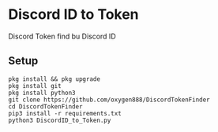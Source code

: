 # Discord ID to Token
Discord Token find bu Discord ID


<h2>Setup</h2>

```console
pkg install && pkg upgrade
pkg install git
pkg install python3
git clone https://github.com/oxygen888/DiscordTokenFinder
cd DiscordTokenFinder
pip3 install -r requirements.txt
python3 DiscordID_to_Token.py
```
